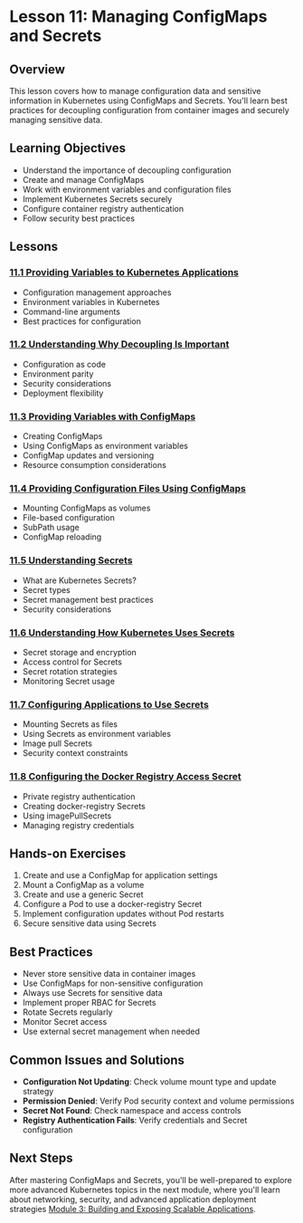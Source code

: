 # Lesson 11: Managing ConfigMaps and Secrets

## Overview
This lesson covers how to manage configuration data and sensitive information in Kubernetes using ConfigMaps and Secrets. You'll learn best practices for decoupling configuration from container images and securely managing sensitive data.

## Learning Objectives
- Understand the importance of decoupling configuration
- Create and manage ConfigMaps
- Work with environment variables and configuration files
- Implement Kubernetes Secrets securely
- Configure container registry authentication
- Follow security best practices

## Lessons

### [11.1 Providing Variables to Kubernetes Applications](11_1_Providing_Variables_to_Kubernetes_Applications/11_1_Providing_Variables_to_Kubernetes_Applications.md)
- Configuration management approaches
- Environment variables in Kubernetes
- Command-line arguments
- Best practices for configuration

### [11.2 Understanding Why Decoupling Is Important](11_2_Understanding_Why_Decoupling_Is_Important/11_2_Understanding_Why_Decoupling_Is_Important.md)
- Configuration as code
- Environment parity
- Security considerations
- Deployment flexibility

### [11.3 Providing Variables with ConfigMaps](11_3_Providing_Variables_with_ConfigMaps/11_3_Providing_Variables_with_ConfigMaps.md)
- Creating ConfigMaps
- Using ConfigMaps as environment variables
- ConfigMap updates and versioning
- Resource consumption considerations

### [11.4 Providing Configuration Files Using ConfigMaps](11_4_Providing_Configuration_Files_Using_ConfigMaps/11_4_Providing_Configuration_Files_Using_ConfigMaps.md)
- Mounting ConfigMaps as volumes
- File-based configuration
- SubPath usage
- ConfigMap reloading

### [11.5 Understanding Secrets](11_5_Understanding_Secrets/11_5_Understanding_Secrets.md)
- What are Kubernetes Secrets?
- Secret types
- Secret management best practices
- Security considerations

### [11.6 Understanding How Kubernetes Uses Secrets](11_6_Understanding_How_Kubernetes_Uses_Secrets/11_6_Understanding_How_Kubernetes_Uses_Secrets.md)
- Secret storage and encryption
- Access control for Secrets
- Secret rotation strategies
- Monitoring Secret usage

### [11.7 Configuring Applications to Use Secrets](11_7_Configuring_Applications_to_Use_Secrets/11_7_Configuring_Applications_to_Use_Secrets.md)
- Mounting Secrets as files
- Using Secrets as environment variables
- Image pull Secrets
- Security context constraints

### [11.8 Configuring the Docker Registry Access Secret](11_8_Configuring_the_Docker_Registry_Access_Secret/11_8_Configuring_the_Docker_Registry_Access_Secret.md)
- Private registry authentication
- Creating docker-registry Secrets
- Using imagePullSecrets
- Managing registry credentials

## Hands-on Exercises
1. Create and use a ConfigMap for application settings
2. Mount a ConfigMap as a volume
3. Create and use a generic Secret
4. Configure a Pod to use a docker-registry Secret
5. Implement configuration updates without Pod restarts
6. Secure sensitive data using Secrets

## Best Practices
- Never store sensitive data in container images
- Use ConfigMaps for non-sensitive configuration
- Always use Secrets for sensitive data
- Implement proper RBAC for Secrets
- Rotate Secrets regularly
- Monitor Secret access
- Use external secret management when needed

## Common Issues and Solutions
- **Configuration Not Updating**: Check volume mount type and update strategy
- **Permission Denied**: Verify Pod security context and volume permissions
- **Secret Not Found**: Check namespace and access controls
- **Registry Authentication Fails**: Verify credentials and Secret configuration

## Next Steps
After mastering ConfigMaps and Secrets, you'll be well-prepared to explore more advanced Kubernetes topics in the next module, where you'll learn about networking, security, and advanced application deployment strategies [Module 3: Building and Exposing Scalable Applications](../../Module3_Building_and_Exposing_Scalable_Applications/index.md).